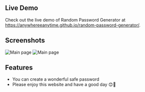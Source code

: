 ## Live Demo

Check out the live demo of Random Password Generator at https://anywhereeanytime.github.io/random-password-generator/.

## Screenshots

![Main page](https://i.imgur.com/990h2K4.png)
![Main page](https://i.imgur.com/TGfkA0s.png)

## Features

- You can create a wonderful safe password
- Please enjoy this website and have a good day 😊🌼
